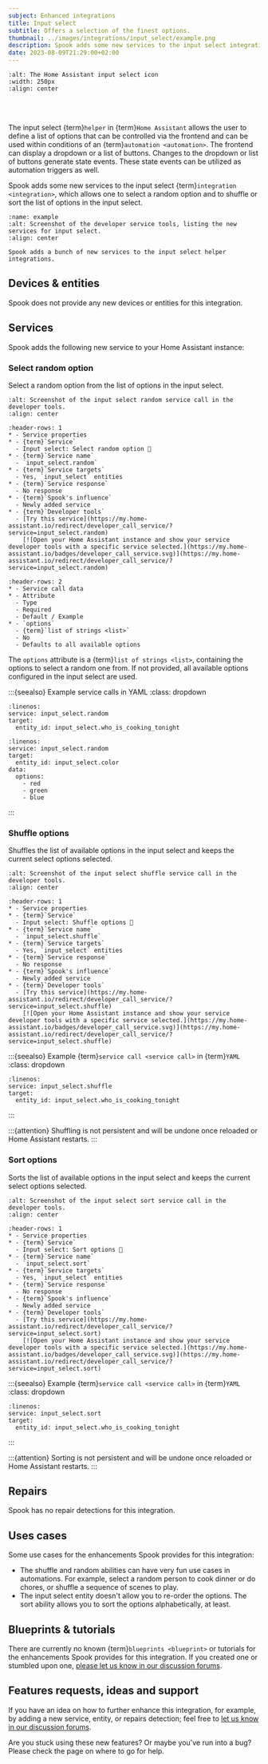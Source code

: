 ```yaml
---
subject: Enhanced integrations
title: Input select
subtitle: Offers a selection of the finest options.
thumbnail: ../images/integrations/input_select/example.png
description: Spook adds some new services to the input select integration, which allows to select a random option and to shuffle or sort the list of options in the input select.
date: 2023-08-09T21:29:00+02:00
---
```


```{image} https://brands.home-assistant.io/input_select/logo.png
:alt: The Home Assistant input select icon
:width: 250px
:align: center
```

<br><br>

The input select {term}`helper` in {term}`Home Assistant` allows the user to define a list of options that can be controlled via the frontend and can be used within conditions of an {term}`automation <automation>`. The frontend can display a dropdown or a list of buttons. Changes to the dropdown or list of buttons generate state events. These state events can be utilized as automation triggers as well.

Spook adds some new services to the input select {term}`integration <integration>`, which allows one to select a random option and to shuffle or sort the list of options in the input select.

```{figure} ../images/integrations/input_select/example.png
:name: example
:alt: Screenshot of the developer service tools, listing the new services for input select.
:align: center

Spook adds a bunch of new services to the input select helper integrations.
```

## Devices & entities

Spook does not provide any new devices or entities for this integration.

## Services

Spook adds the following new service to your Home Assistant instance:

### Select random option

Select a random option from the list of options in the input select.

```{figure} ../images/integrations/input_select/random.png
:alt: Screenshot of the input select random service call in the developer tools.
:align: center
```

```{list-table}
:header-rows: 1
* - Service properties
* - {term}`Service`
  - Input select: Select random option 👻
* - {term}`Service name`
  - `input_select.random`
* - {term}`Service targets`
  - Yes, `input_select` entities
* - {term}`Service response`
  - No response
* - {term}`Spook's influence`
  - Newly added service
* - {term}`Developer tools`
  - [Try this service](https://my.home-assistant.io/redirect/developer_call_service/?service=input_select.random)
    [![Open your Home Assistant instance and show your service developer tools with a specific service selected.](https://my.home-assistant.io/badges/developer_call_service.svg)](https://my.home-assistant.io/redirect/developer_call_service/?service=input_select.random)
```

```{list-table}
:header-rows: 2
* - Service call data
* - Attribute
  - Type
  - Required
  - Default / Example
* - `options`
  - {term}`list of strings <list>`
  - No
  - Defaults to all available options
```

The `options` attribute is a {term}`list of strings <list>`, containing the options to select a random one from. If not provided, all available options configured in the input select are used.

:::{seealso} Example service calls in YAML
:class: dropdown

```{code-block} yaml
:linenos:
service: input_select.random
target:
  entity_id: input_select.who_is_cooking_tonight
```

```{code-block} yaml
:linenos:
service: input_select.random
target:
  entity_id: input_select.color
data:
  options:
    - red
    - green
    - blue
```

:::

### Shuffle options

Shuffles the list of available options in the input select and keeps the current
select options selected.

```{figure} ../images/integrations/input_select/shuffle.png
:alt: Screenshot of the input select shuffle service call in the developer tools.
:align: center
```

```{list-table}
:header-rows: 1
* - Service properties
* - {term}`Service`
  - Input select: Shuffle options 👻
* - {term}`Service name`
  - `input_select.shuffle`
* - {term}`Service targets`
  - Yes, `input_select` entities
* - {term}`Service response`
  - No response
* - {term}`Spook's influence`
  - Newly added service
* - {term}`Developer tools`
  - [Try this service](https://my.home-assistant.io/redirect/developer_call_service/?service=input_select.shuffle)
    [![Open your Home Assistant instance and show your service developer tools with a specific service selected.](https://my.home-assistant.io/badges/developer_call_service.svg)](https://my.home-assistant.io/redirect/developer_call_service/?service=input_select.shuffle)
```

:::{seealso} Example {term}`service call <service call>` in {term}`YAML`
:class: dropdown

```{code-block} yaml
:linenos:
service: input_select.shuffle
target:
  entity_id: input_select.who_is_cooking_tonight
```

:::

:::{attention}
Shuffling is not persistent and will be undone once reloaded or Home Assistant restarts.
:::

### Sort options

Sorts the list of available options in the input select and keeps the current
select options selected.

```{figure} ../images/integrations/input_select/sort.png
:alt: Screenshot of the input select sort service call in the developer tools.
:align: center
```

```{list-table}
:header-rows: 1
* - Service properties
* - {term}`Service`
  - Input select: Sort options 👻
* - {term}`Service name`
  - `input_select.sort`
* - {term}`Service targets`
  - Yes, `input_select` entities
* - {term}`Service response`
  - No response
* - {term}`Spook's influence`
  - Newly added service
* - {term}`Developer tools`
  - [Try this service](https://my.home-assistant.io/redirect/developer_call_service/?service=input_select.sort)
    [![Open your Home Assistant instance and show your service developer tools with a specific service selected.](https://my.home-assistant.io/badges/developer_call_service.svg)](https://my.home-assistant.io/redirect/developer_call_service/?service=input_select.sort)
```

:::{seealso} Example {term}`service call <service call>` in {term}`YAML`
:class: dropdown

```{code-block} yaml
:linenos:
service: input_select.sort
target:
  entity_id: input_select.who_is_cooking_tonight
```

:::

:::{attention}
Sorting is not persistent and will be undone once reloaded or Home Assistant restarts.
:::

## Repairs

Spook has no repair detections for this integration.

## Uses cases

Some use cases for the enhancements Spook provides for this integration:

- The shuffle and random abilities can have very fun use cases in automations. For example, select a random person to cook dinner or do chores, or shuffle a sequence of scenes to play.
- The input select entity doesn't allow you to re-order the options. The sort ability allows you to sort the options alphabetically, at least.

## Blueprints & tutorials

There are currently no known {term}`blueprints <blueprint>` or tutorials for the enhancements Spook provides for this integration. If you created one or stumbled upon one, [please let us know in our discussion forums](https://github.com/frenck/spook/discussions).

## Features requests, ideas and support

If you have an idea on how to further enhance this integration, for example, by adding a new service, entity, or repairs detection; feel free to [let us know in our discussion forums](https://github.com/frenck/spook/discussions).

Are you stuck using these new features? Or maybe you've run into a bug? Please check the [](../support) page on where to go for help.

